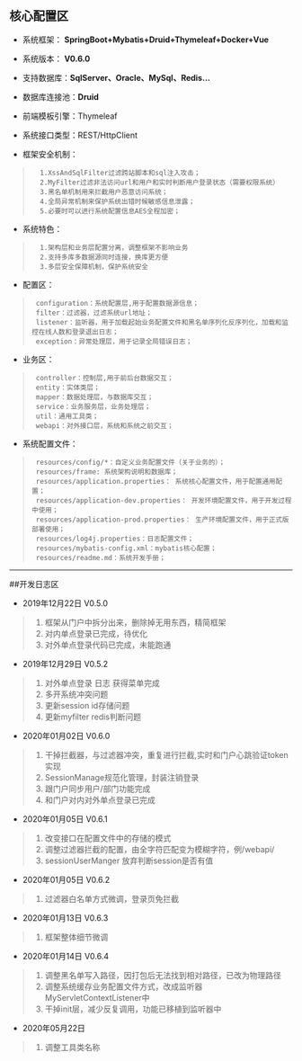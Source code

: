 ## 核心配置区

* 系统框架： **SpringBoot+Mybatis+Druid+Thymeleaf+Docker+Vue**

* 系统版本： **V0.6.0**

* 支持数据库：**SqlServer、Oracle、MySql、Redis...**

* 数据库连接池：**Druid**

* 前端模板引擎：Thymeleaf

* 系统接口类型：REST/HttpClient

* 框架安全机制：
>       1.XssAndSqlFilter过滤跨站脚本和sql注入攻击；
>       2.MyFilter过滤非法访问url和用户和实时判断用户登录状态（需要权限系统）
>       3.黑名单机制用来拦截用户恶意访问系统；
>       4.全局异常机制来保护系统出错时候敏感信息泄露；
>       5.必要时可以进行系统配置信息AES全程加密；
 
* 系统特色：
>       1.架构层和业务层配置分离，调整框架不影响业务
>       2.支持多库多数据源同时连接，换库更方便
>       3.多层安全保障机制，保护系统安全 

* 配置区：    
>      configuration：系统配置层,用于配置数据源信息；
>      filter：过滤器，过滤系统url地址；
>      listener：监听器，用于加载起始业务配置文件和黑名单序列化反序列化，加载和监控在线人数和登录退出日志；
>      exception：异常处理层，用于记录全局错误日志；

* 业务区：  
>      controller：控制层,用于前后台数据交互；
>      entity：实体类层；
>      mapper：数据处理层，与数据库交互；
>      service：业务服务层，业务处理层；
>      util：通用工具类；
>      webapi：对外接口层，系统和系统之前交互；

* 系统配置文件：
>      resources/config/*：自定义业务配置文件（关于业务的）；
>      resources/frame: 系统架构说明和数据库；
>      resources/application.properties： 系统核心配置文件，用于配置通用配置；
>      resources/application-dev.properties： 开发环境配置文件，用于开发过程中使用；
>      resources/application-prod.properties： 生产环境配置文件，用于正式版部署使用；
>      resources/log4j.properties：日志配置文件；
>      resources/mybatis-config.xml：mybatis核心配置；
>      resources/readme.md：系统开发手册；       


------------------------------------------------------------------
##开发日志区 

* 2019年12月22日  V0.5.0
>   1.  框架从门户中拆分出来，删除掉无用东西，精简框架
>   2.  对内单点登录已完成，待优化
>   3.  对外单点登录代码已完成，未能跑通

 * 2019年12月29日  V0.5.2
>   1.  对外单点登录 日志 获得菜单完成
>   2.  多开系统冲突问题
>   3.  更新session id存储问题
>   4.  更新myfilter redis判断问题

* 2020年01月02日  V0.6.0
>   1.  干掉拦截器，与过滤器冲突，重复进行拦截,实时和门户心跳验证token实现
>   2.  SessionManage规范化管理，封装注销登录
>   3.  跟门户同步用户/部门功能完成
>   4.  和门户对内对外单点登录已完成
 
* 2020年01月05日  V0.6.1
>   1.  改变接口在配置文件中的存储的模式
>   2.  调整过滤器拦截的配置，由全字符匹配变为模糊字符，例/webapi/
>   3.  sessionUserManger 放弃判断session是否有值

* 2020年01月05日  V0.6.2
>   1.  过滤器白名单方式微调，登录页免拦截

* 2020年01月13日  V0.6.3
>   1.  框架整体细节微调

* 2020年01月14日  V0.6.4
>   1.  调整黑名单写入路径，因打包后无法找到相对路径，已改为物理路径
>   2.  调整系统缓存业务配置文件方式，改成监听器MyServletContextListener中
>   3.  干掉init层，减少反复调用，功能已移植到监听器中

* 2020年05月22日
>   1.  调整工具类名称
